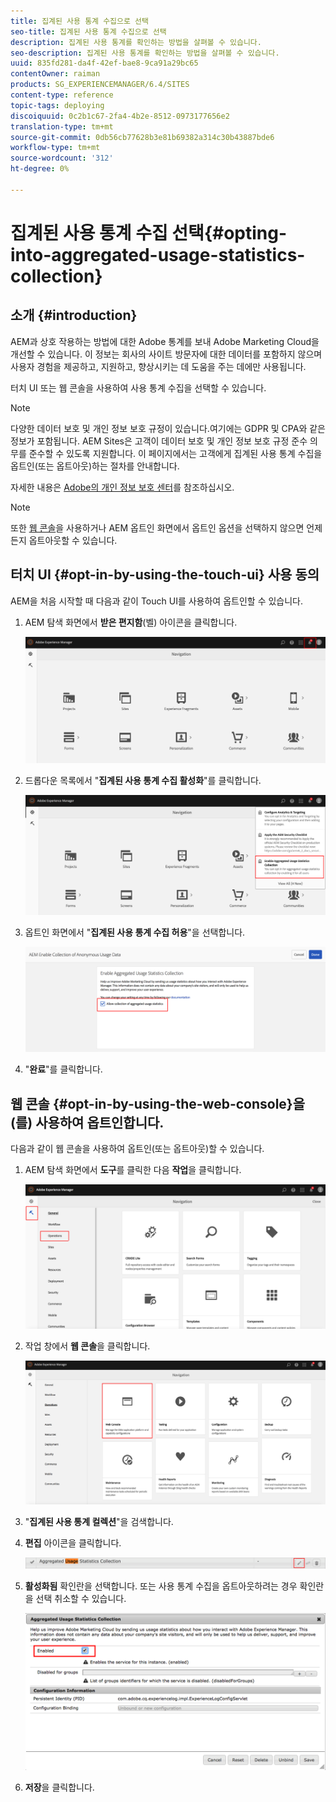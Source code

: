 ```yaml
---
title: 집계된 사용 통계 수집으로 선택
seo-title: 집계된 사용 통계 수집으로 선택
description: 집계된 사용 통계를 확인하는 방법을 살펴볼 수 있습니다.
seo-description: 집계된 사용 통계를 확인하는 방법을 살펴볼 수 있습니다.
uuid: 835fd281-da4f-42ef-bae8-9ca91a29bc65
contentOwner: raiman
products: SG_EXPERIENCEMANAGER/6.4/SITES
content-type: reference
topic-tags: deploying
discoiquuid: 0c2b1c67-2fa4-4b2e-8512-0973177656e2
translation-type: tm+mt
source-git-commit: 0db56cb77628b3e81b69382a314c30b43887bde6
workflow-type: tm+mt
source-wordcount: '312'
ht-degree: 0%

---
```



# 집계된 사용 통계 수집 선택{#opting-into-aggregated-usage-statistics-collection}

## 소개 {#introduction}

AEM과 상호 작용하는 방법에 대한 Adobe 통계를 보내 Adobe Marketing Cloud을 개선할 수 있습니다. 이 정보는 회사의 사이트 방문자에 대한 데이터를 포함하지 않으며 사용자 경험을 제공하고, 지원하고, 향상시키는 데 도움을 주는 데에만 사용됩니다.

터치 UI 또는 웹 콘솔을 사용하여 사용 통계 수집을 선택할 수 있습니다.

>[!NOTE]
>
>다양한 데이터 보호 및 개인 정보 보호 규정이 있습니다.여기에는 GDPR 및 CPA와 같은 정보가 포함됩니다. AEM Sites은 고객이 데이터 보호 및 개인 정보 보호 규정 준수 의무를 준수할 수 있도록 지원합니다. 이 페이지에서는 고객에게 집계된 사용 통계 수집을 옵트인(또는 옵트아웃)하는 절차를 안내합니다.
>
>자세한 내용은 [Adobe의 개인 정보 보호 센터](https://www.adobe.com/privacy.html)를 참조하십시오.

>[!NOTE]
>
>또한 [웹 콘솔](/help/sites-deploying/opt-in-aggregated-usage-statistics.md#opt-in-by-using-the-web-console)을 사용하거나 AEM 옵트인 화면에서 옵트인 옵션을 선택하지 않으면 언제든지 옵트아웃할 수 있습니다.

## 터치 UI {#opt-in-by-using-the-touch-ui} 사용 동의

AEM을 처음 시작할 때 다음과 같이 Touch UI를 사용하여 옵트인할 수 있습니다.

1. AEM 탐색 화면에서 **받은 편지함**(벨) 아이콘을 클릭합니다.

   ![usage_staticsnavigationscreen](assets/usage_statisticsnavigationscreen.png)

1. 드롭다운 목록에서 &quot;**집계된 사용 통계 수집 활성화**&quot;를 클릭합니다.

   ![usage_staticsnavgationscreen2](assets/usage_statisticsnavigationscreen2.png)

1. 옵트인 화면에서 &quot;**집계된 사용 통계 수집 허용**&quot;을 선택합니다.

   ![usage_staticsoft-inscreen](assets/usage_statisticsopt-inscreen.png)

1. &quot;**완료**&quot;를 클릭합니다.

## 웹 콘솔 {#opt-in-by-using-the-web-console}을(를) 사용하여 옵트인합니다.

다음과 같이 웹 콘솔을 사용하여 옵트인(또는 옵트아웃)할 수 있습니다.

1. AEM 탐색 화면에서 **도구**&#x200B;를 클릭한 다음 **작업**&#x200B;을 클릭합니다.

   ![usage_staticsopsdashboard](assets/usage_statisticsopsdashboard.png)

1. 작업 창에서 **웹 콘솔**&#x200B;을 클릭합니다.

   ![usage_staticswebconsole](assets/usage_statisticswebconsole.png)

1. &quot;**집계된 사용 통계 컬렉션**&quot;을 검색합니다.
1. **편집** 아이콘을 클릭합니다.

   ![usage_staticscollection편집](assets/usage_statisticscollectionedit.png)

1. **활성화됨** 확인란을 선택합니다. 또는 사용 통계 수집을 옵트아웃하려는 경우 확인란을 선택 취소할 수 있습니다.

   ![usage_staticssselect](assets/usage_statisticsselect.png)

1. **저장**&#x200B;을 클릭합니다.

